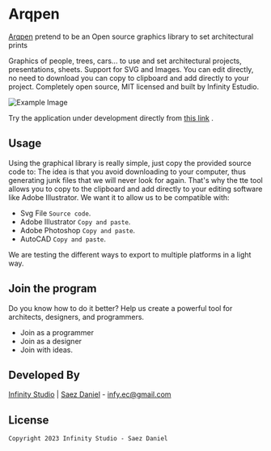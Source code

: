 Arqpen
==================

[Arqpen][3] pretend to be an Open source graphics library to set architectural prints 

Graphics of people, trees, cars... to use and set architectural projects, presentations, sheets. Support for SVG and Images. You can edit directly, no need to download you can copy to clipboard and add directly to your project. Completely open source, MIT licensed and built by Infinity Estudio.

![Example Image][2]

Try the application under development directly from [this link][1] .

Usage
-----

Using the graphical library is really simple, just copy the provided source code to:
The idea is that you avoid downloading to your computer, thus generating junk files that we will never look for again. That's why the tte tool allows you to copy to the clipboard and add directly to your editing software like Adobe Illustrator.
We want it to allow us to be compatible with:

* Svg File  `Source code`.
* Adobe Illustrator  `Copy and paste`.
* Adobe Photoshop `Copy and paste`.
* AutoCAD `Copy and paste`.

We are testing the different ways to export to multiple platforms in a light way.


Join the program
--------------------

Do you know how to do it better? Help us create a powerful tool for architects, designers, and programmers. 
* Join as a programmer 
* Join as a designer 
* Join with ideas.



Developed By
--------------------

[Infinity Studio][4] | [Saez Daniel][5] - <infy.ec@gmail.com>



License
-----------

    Copyright 2023 Infinity Studio - Saez Daniel




 [1]: https://arqpen.github.io/
 [2]: https://arqpen.github.io/favicon/favicon-96x96.png
 [3]: https://www.instagram.com/arq.pen/
 [4]: https://www.instagram.com/infinity.estudios/
 [5]: https://www.instagram.com/saezdaniel/

 
